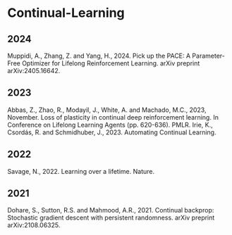 # Continual-Learning
## 2024
Muppidi, A., Zhang, Z. and Yang, H., 2024. Pick up the PACE: A Parameter-Free Optimizer for Lifelong Reinforcement Learning. arXiv preprint arXiv:2405.16642.
## 2023
Abbas, Z., Zhao, R., Modayil, J., White, A. and Machado, M.C., 2023, November. Loss of plasticity in continual deep reinforcement learning. In Conference on Lifelong Learning Agents (pp. 620-636). PMLR.
Irie, K., Csordás, R. and Schmidhuber, J., 2023. Automating Continual Learning.
## 2022
Savage, N., 2022. Learning over a lifetime. Nature.
## 2021
Dohare, S., Sutton, R.S. and Mahmood, A.R., 2021. Continual backprop: Stochastic gradient descent with persistent randomness. arXiv preprint arXiv:2108.06325.
